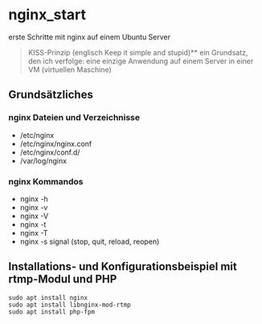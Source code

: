 # nginx_start
erste Schritte mit nginx auf einem Ubuntu Server
>KISS-Prinzip (englisch Keep it simple and stupid)**
>ein Grundsatz, den ich verfolge: eine einzige Anwendung auf einem Server in einer VM (virtuellen Maschine)
## Grundsätzliches
### nginx Dateien und Verzeichnisse
- /etc/nginx
- /etc/nginx/nginx.conf
- /etc/nginx/conf.d/
- /var/log/nginx
### nginx Kommandos
- nginx -h
- nginx -v
- nginx -V
- nginx -t
- nginx -T
- nginx -s signal (stop, quit, reload, reopen)
## Installations- und Konfigurationsbeispiel mit rtmp-Modul und PHP
```
sudo apt install nginx
sudo apt install libnginx-mod-rtmp
sudo apt install php-fpm
```
